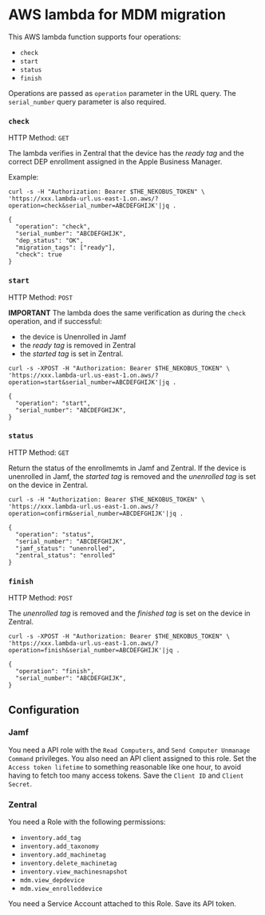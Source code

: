 # AWS lambda for MDM migration

This AWS lambda function supports four operations:

 - `check`
 - `start`
 - `status`
 - `finish`

Operations are passed as `operation` parameter in the URL query. The `serial_number` query parameter is also required.

### `check`

HTTP Method: `GET`

The lambda verifies in Zentral that the device has the *ready tag* and the correct DEP enrollment assigned in the Apple Business Manager.

Example:

```
curl -s -H "Authorization: Bearer $THE_NEKOBUS_TOKEN" \
'https://xxx.lambda-url.us-east-1.on.aws/?operation=check&serial_number=ABCDEFGHIJK'|jq .

{
  "operation": "check",
  "serial_number": "ABCDEFGHIJK",
  "dep_status": "OK",
  "migration_tags": ["ready"],
  "check": true
}
```

### `start`

HTTP Method: `POST`

**IMPORTANT** The lambda does the same verification as during the `check` operation, and if successful:

 * the device is Unenrolled in Jamf
 * the *ready tag* is removed in Zentral
 * the *started tag* is set in Zentral.

```
curl -s -XPOST -H "Authorization: Bearer $THE_NEKOBUS_TOKEN" \
'https://xxx.lambda-url.us-east-1.on.aws/?operation=start&serial_number=ABCDEFGHIJK'|jq .

{
  "operation": "start",
  "serial_number": "ABCDEFGHIJK",
}
```

### `status`

HTTP Method: `GET`

Return the status of the enrollmemts in Jamf and Zentral. If the device is unenrolled in Jamf, the *started tag* is removed and the *unenrolled tag* is set on the device in Zentral.

```
curl -s -H "Authorization: Bearer $THE_NEKOBUS_TOKEN" \
'https://xxx.lambda-url.us-east-1.on.aws/?operation=confirm&serial_number=ABCDEFGHIJK'|jq .

{
  "operation": "status",
  "serial_number": "ABCDEFGHIJK",
  "jamf_status": "unenrolled",
  "zentral_status": "enrolled"
}
```

### `finish`

HTTP Method: `POST`

The *unenrolled tag* is removed and the *finished tag* is set on the device in Zentral.

```
curl -s -XPOST -H "Authorization: Bearer $THE_NEKOBUS_TOKEN" \
'https://xxx.lambda-url.us-east-1.on.aws/?operation=finish&serial_number=ABCDEFGHIJK'|jq .

{
  "operation": "finish",
  "serial_number": "ABCDEFGHIJK",
}
```

## Configuration

### Jamf

You need a API role with the `Read Computers`, and `Send Computer Unmanage Command` privileges. You also need an API client assigned to this role. Set the `Access token lifetime` to something reasonable like one hour, to avoid having to fetch too many access tokens. Save the `Client ID` and `Client Secret`.

### Zentral

You need a Role with the following permissions:

 * `inventory.add_tag`
 * `inventory.add_taxonomy`
 * `inventory.add_machinetag`
 * `inventory.delete_machinetag`
 * `inventory.view_machinesnapshot`
 * `mdm.view_depdevice`
 * `mdm.view_enrolleddevice`

You need a Service Account attached to this Role. Save its API token.
